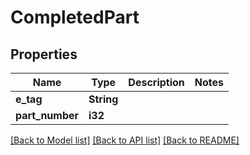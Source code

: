 # CompletedPart

## Properties

Name | Type | Description | Notes
------------ | ------------- | ------------- | -------------
**e_tag** | **String** |  |
**part_number** | **i32** |  |

[[Back to Model list]](../README.md#documentation-for-models) [[Back to API list]](../README.md#documentation-for-api-endpoints) [[Back to README]](../README.md)



